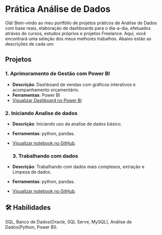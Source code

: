 
# Prática Análise de Dados

Olá! Bem-vindo ao meu portfólio de projetos práticos de Análise de Dados com base reais, elaboração de dashboards para o dia-a-dia, efetuados atráves de cursos, estudos próprios e projetos Freelance. Aqui, você encontrará uma seleção dos meus melhores trabalhos. Abaixo estão as descrições de cada um:

## Projetos
### 1. Aprimoramento de Gestão com Power BI
- **Descrição**: Dashboard de vendas com gráficos interativos e acompanhamento orçamentário.
- **Ferramentas**: Power BI
- [Visualizar Dashboard no Power Bi](https://github.com/weslley14/Portifolio/blob/main/Projeto-01/Painel%20Aprimoramento%20da%20Gest%C3%A3o%20com%20Power%20BI.pbix)

### 2. Iniciando Analise de dados
- **Descrição**: Iniciando uso da analise de dados básico.
- **Ferramentas**: python, pandas.
- [Visualizar notebook no GitHub](https://github.com/weslley14/Portifolio/blob/main/Projeto-02/Atividade_Semana03%20(1).ipynb).

  ### 3. Trabalhando com dados
- **Descrição**: Trabalhando com dados mais complexos, extração e Limpeza de dados.
- **Ferramentas**: python, pandas.
- [Visualizar notebook no GitHub]().

## 🛠 Habilidades
SQL, Banco de Dados(Oracle, SQL Serve, MySQL), Análise de Dados(Python, Power BI).

